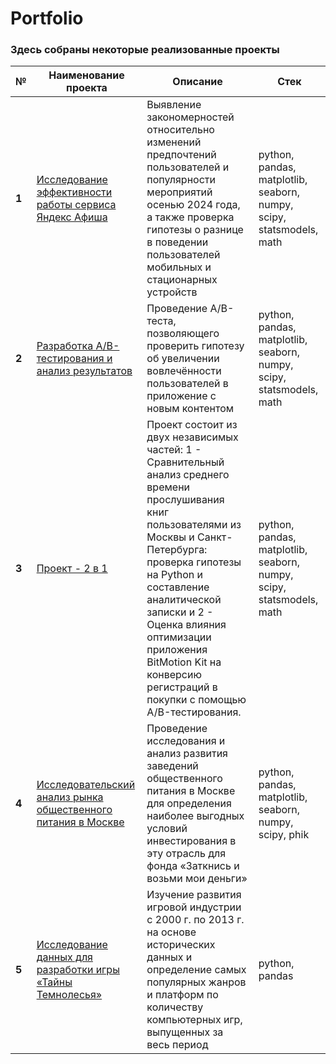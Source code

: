 # Portfolio

### Здесь собраны некоторые реализованные проекты

| **№** | **Наименование проекта** | **Описание** | **Стек** |
|-------|--------------------------|--------------|----------|
| **1** | [Исследование эффективности работы сервиса Яндекс Афиша](https://github.com/Olga-Agafonova-21/Practicum_project/tree/main/project_1) | Выявление закономерностей относительно изменений предпочтений пользователей и популярности мероприятий осенью 2024 года, а также проверка гипотезы о разнице в поведении пользователей мобильных и стационарных устройств | python, pandas, matplotlib, seaborn, numpy, scipy, statsmodels, math |
| **2** | [Разработка A/B-тестирования и анализ результатов](https://github.com/Olga-Agafonova-21/Practicum_project/tree/main/проект_2) | Проведение A/B-теста, позволяющего проверить гипотезу об увеличении вовлечённости пользователей в приложение с новым контентом | python, pandas, matplotlib, seaborn, numpy, scipy, statsmodels, math |
| **3** | [Проект - 2 в 1](https://github.com/Olga-Agafonova-21/Practicum_project/tree/main/проект_3) | Проект состоит из двух независимых частей: 1 - Сравнительный анализ среднего времени прослушивания книг пользователями из Москвы и Санкт-Петербурга: проверка гипотезы на Python и составление аналитической записки и 2 - Оценка влияния оптимизации приложения BitMotion Kit на конверсию регистраций в покупки с помощью A/B-тестирования. | python, pandas, matplotlib, seaborn, numpy, scipy, statsmodels, math |
| **4** | [Исследовательский анализ рынка общественного питания в Москве](https://github.com/Olga-Agafonova-21/Practicum_project/tree/main/проект_4) | Проведение исследования и анализ развития заведений общественного питания в Москве для определения наиболее выгодных условий инвестирования в эту отрасль для фонда «Заткнись и возьми мои деньги» | python, pandas, matplotlib, seaborn, numpy, scipy, phik |
| **5** | [Исследование данных для разработки игры «Тайны Темнолесья»](https://github.com/Olga-Agafonova-21/Practicum_project/tree/main/проект_5) | Изучение развития игровой индустрии с 2000 г. по 2013 г. на основе исторических данных и определение самых популярных жанров и платформ по количеству компьютерных игр, выпущенных за весь период | python, pandas |
